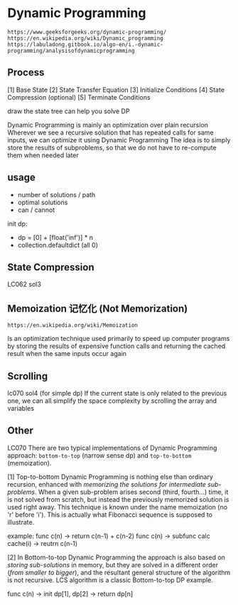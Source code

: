 # Dynamic Programming
    https://www.geeksforgeeks.org/dynamic-programming/
    https://en.wikipedia.org/wiki/Dynamic_programming
    https://labuladong.gitbook.io/algo-en/i.-dynamic-programming/analysisofdynamicprogramming

## Process
[1] Base State
[2] State Transfer Equation
[3] Initialize Conditions
[4] State Compression (optional)
[5] Terminate Conditions

draw the state tree can help you solve DP

Dynamic Programming is mainly an optimization over plain recursion
Wherever we see a recursive solution that has repeated calls for same inputs, we can optimize it using Dynamic Programming
The idea is to simply store the results of subproblems, so that we do not have to re-compute them when needed later 


## usage
- number of solutions / path
- optimal solutions
- can / cannot

init dp:
- dp = [0] + [float('inf')] * n
- collection.defaultdict (all 0)


## State Compression
LC062 sol3


## Memoization 记忆化 (Not Memorization)
    https://en.wikipedia.org/wiki/Memoization
Is an optimization technique used primarily to speed up computer programs by storing the results of expensive function calls and returning the cached result when the same inputs occur again


## Scrolling
lc070 sol4 (for simple dp)
If the current state is only related to the previous one, we can all simplify the space complexity by scrolling the array and variables


## Other
LC070
There are two typical implementations of Dynamic Programming approach: `bottom-to-top` (narrow sense dp) and `top-to-bottom` (memoization).

[1] Top-to-bottom Dynamic Programming is nothing else than ordinary recursion, enhanced with *memorizing the solutions for intermediate sub-problems*. 
When a given sub-problem arises second (third, fourth...) time, it is not solved from scratch, but instead the previously memorized solution is used right away. This technique is known under the name memoization (no 'r' before 'i').
This is actually what Fibonacci sequence is supposed to illustrate.

example: 
func c(n) -> return c(n-1) + c(n-2)
func c(n) -> subfunc calc cache(i) -> reutrn c(n-1)

[2] In Bottom-to-top Dynamic Programming the approach is also based on *storing sub-solutions* in memory, but they are solved in a different order (*from smaller to bigger*), and the resultant general structure of the algorithm is not recursive. LCS algorithm is a classic Bottom-to-top DP example.

func c(n) -> init dp[1], dp[2] -> return dp[n]
